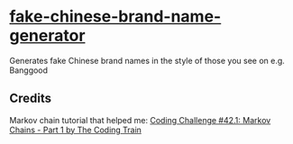 # [fake-chinese-brand-name-generator](https://pointyointment.github.io/fake-chinese-brand-name-generator/)
Generates fake Chinese brand names in the style of those you see on e.g. Banggood

## Credits
Markov chain tutorial that helped me: [Coding Challenge #42.1: Markov Chains - Part 1 by The Coding Train](https://www.youtube.com/watch?v=eGFJ8vugIWA)

